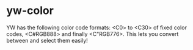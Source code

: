 # yw-color
YW has the following color code formats: &lt;C0> to &lt;C30> of fixed color codes, &lt;C#RGB888> and finally &lt;C"RGB776>. This lets you convert between and select them easily!
